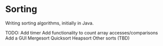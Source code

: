 # Sorting
Writing sorting algorithms, initially in Java. 

TODO:
Add timer
Add functionality to count array accesses/comparisons
Add a GUI
Mergesort
Quicksort
Heapsort
Other sorts (TBD)

